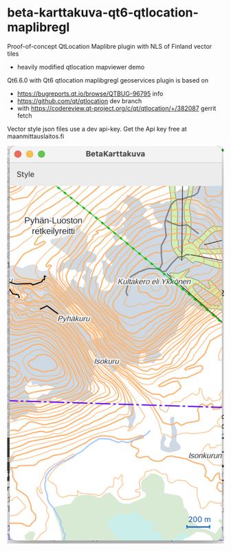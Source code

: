 # beta-karttakuva-qt6-qtlocation-maplibregl

Proof-of-concept QtLocation Maplibre plugin with NLS of Finland vector tiles 
- heavily modified qtlocation mapviewer demo 

Qt6.6.0 with Qt6 qtlocation maplibgregl geoservices plugin is based on 
- https://bugreports.qt.io/browse/QTBUG-96795 info
- https://github.com/qt/qtlocation dev branch 
- with https://codereview.qt-project.org/c/qt/qtlocation/+/382087 gerrit fetch 

Vector style json files use a dev api-key. Get the Api key free at maanmittauslaitos.fi

![Beta Karttakuva Qt6 qtlocation maplibregl  screenshot](index.png)
